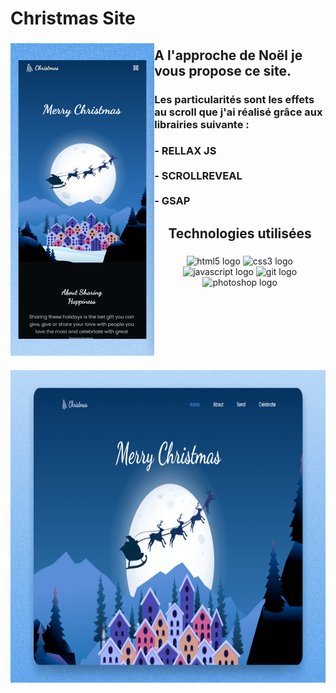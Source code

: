 <h1 align="left">Christmas Site</h1>

###

<img align="left" height="500" src="https://raw.githubusercontent.com/KilianOlry/Christmas_Site/main/asset/img/Preview/preview-responsive.png"  />

###

<h2 align="left">A l'approche de Noël je vous propose ce site.</h2>

###

<h3 align="left">Les particularités sont les effets au scroll que j'ai réalisé grâce aux librairies suivante :</h3>

###

<h3 align="left">- RELLAX JS<br><br>- SCROLLREVEAL<br><br>- GSAP</h3>

###

<h2 align="center">Technologies utilisées</h2>

###

<div align="center">
  <img src="https://cdn.jsdelivr.net/gh/devicons/devicon/icons/html5/html5-plain-wordmark.svg" height="40" width="100" alt="html5 logo"  />
  <img src="https://cdn.jsdelivr.net/gh/devicons/devicon/icons/css3/css3-plain-wordmark.svg" height="40" width="100" alt="css3 logo"  />
  <img src="https://cdn.jsdelivr.net/gh/devicons/devicon/icons/javascript/javascript-original.svg" height="40" width="100" alt="javascript logo"  />
  <img src="https://cdn.jsdelivr.net/gh/devicons/devicon/icons/git/git-original.svg" height="40" width="100" alt="git logo"  />
  <img src="https://cdn.jsdelivr.net/gh/devicons/devicon/icons/photoshop/photoshop-line.svg" height="40" width="100" alt="photoshop logo"  />
</div>

###

<br clear="both">
<h3></h3>
<div align="center">
  <img height="500" src="https://raw.githubusercontent.com/KilianOlry/Christmas_Site/main/asset/img/Preview/preview.png"  />
</div>

###
